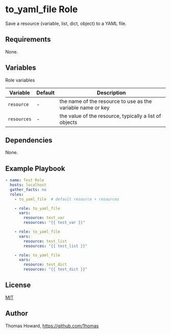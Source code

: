 # to_yaml_file Role

Save a resource (variable, list, dict, object) to a YAML file.

## Requirements

None.

## Variables

Role variables

| Variable    | Default | Description |
| ----------- | ------- | ----------- |
| `resource`  | -       | the name of the resource to use as the variable name or key |
| `resources` | -       | the value of the resource, typically a list of objects |

## Dependencies

None.

## Example Playbook

```yaml
- name: Test Role
  hosts: localhost
  gather_facts: no
  roles:
    - to_yaml_file  # default resource + resources

    - role: to_yaml_file
      vars:
        resource: test_var
        resources: "{{ test_var }}"

    - role: to_yaml_file
      vars:
        resource: test_list
        resources: "{{ test_list }}"

    - role: to_yaml_file
      vars:
        resource: test_dict
        resources: "{{ test_dict }}"
```

## License

[MIT](https://mit-license.org/)

## Author

Thomas Howard, <https://github.com/1homas>
